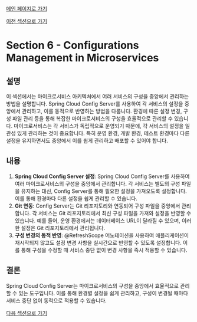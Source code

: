 [메인 페이지로 가기](main.md)

[이전 섹션으로 가기](section_5.md)

# Section 6 - Configurations Management in Microservices

## 설명
이 섹션에서는 마이크로서비스 아키텍처에서 여러 서비스의 구성을 중앙에서 관리하는 방법을 설명합니다. Spring Cloud Config Server를 사용하여 각 서비스의 설정을 중앙에서 관리하고, 이를 동적으로 반영하는 방법을 다룹니다. 환경에 따른 설정 변경, 구성 파일 관리 등을 통해 복잡한 마이크로서비스의 구성을 효율적으로 관리할 수 있습니다.
마이크로서비스는 각 서비스가 독립적으로 운영되기 때문에, 각 서비스의 설정을 일관성 있게 관리하는 것이 중요합니다. 특히 운영 환경, 개발 환경, 테스트 환경마다 다른 설정을 유지하면서도 중앙에서 이를 쉽게 관리하고 배포할 수 있어야 합니다.

## 내용
 1. **Spring Cloud Config Server 설정**: Spring Cloud Config Server를 사용하여 여러 마이크로서비스의 구성을 중앙에서 관리합니다. 각 서비스는 별도의 구성 파일을 유지하는 대신, Config Server를 통해 필요한 설정을 가져오도록 설정합니다. 이를 통해 환경마다 다른 설정을 쉽게 관리할 수 있습니다.
 2. **Git 연동**: Config Server는 Git 리포지토리와 연동되어 구성 파일을 중앙에서 관리합니다. 각 서비스는 Git 리포지토리에서 최신 구성 파일을 가져와 설정을 반영할 수 있습니다. 예를 들어, 운영 환경에서는 데이터베이스 URL이 달라질 수 있으며, 이러한 설정은 Git 리포지토리에서 관리됩니다.
 3. **구성 변경의 동적 반영**: @RefreshScope 어노테이션을 사용하여 애플리케이션이 재시작되지 않고도 설정 변경 사항을 실시간으로 반영할 수 있도록 설정합니다. 이를 통해 구성을 수정할 때 서비스 중단 없이 변경 사항을 즉시 적용할 수 있습니다.

## 결론
Spring Cloud Config Server는 마이크로서비스의 구성을 중앙에서 효율적으로 관리할 수 있는 도구입니다. 이를 통해 환경별 설정을 쉽게 관리하고, 구성이 변경될 때마다 서비스 중단 없이 동적으로 적용할 수 있습니다.

[다음 섹션으로 가기](section_7.md)

